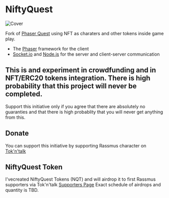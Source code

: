 # NiftyQuest

![Cover](https://github.com/gkapkowski/niftyquest/raw/master/cover.png)

Fork of [Phaser Quest](https://github.com/Jerenaux/phaserquest) using NFT as charaters and other tokens inside game play.
- The [Phaser](https://phaser.io/) framework for the client 
- [Socket.io](http://socket.io/) and [Node.js](https://nodejs.org/en/) for the server and client-server communication

## This is and experiment in crowdfunding and in NFT/ERC20 tokens integration. There is high probability that this project will never be completed.
Support this initiative only if you agree that there are absolutely no guaranties and that there is high probablity that you will never get anything from this.

## Donate

You can support this initiative by supporting Rassmus character on [Tok'n'talk](https://tokntalk.club/ethereum:0x71c118b00759b0851785642541ceb0f4ceea0bd5:1732/supporters)

## NiftyQuest Token

I'vecreated NiftyQuest Tokens (NQT) and will airdrop it to first Rassmus supporters via Tok'n'talk [Supporters Page](https://tokntalk.club/ethereum:0x71c118b00759b0851785642541ceb0f4ceea0bd5:1732/supporters)
Exact schedule of airdrops and quantity is TBD.
